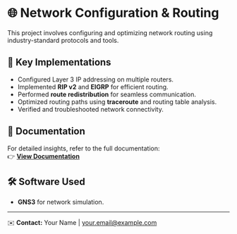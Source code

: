 # 🌐 Network Configuration & Routing  

This project involves configuring and optimizing network routing using industry-standard protocols and tools.  

## 🚀 Key Implementations  
- Configured Layer 3 IP addressing on multiple routers.  
- Implemented **RIP v2** and **EIGRP** for efficient routing.  
- Performed **route redistribution** for seamless communication.  
- Optimized routing paths using **traceroute** and routing table analysis.  
- Verified and troubleshooted network connectivity.  

## 📄 Documentation  
For detailed insights, refer to the full documentation:  
👉 **[View Documentation](https://docs.google.com/document/d/10r3Dp5YCpnrE8VqWpehOXSejpJkUjvb5_hV8rIFWij4/view)**  

## 🛠 Software Used  
- **GNS3** for network simulation.  

---  
✉️ **Contact:** Your Name | your.email@example.com  
